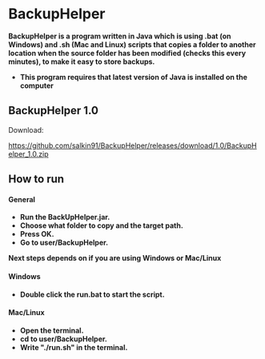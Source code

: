 # BackupHelper

**BackupHelper is a program written in Java which is using .bat (on Windows) and .sh (Mac and Linux) scripts that copies a folder to another location when the source folder has been modified (checks this every minutes), to make it easy to store backups.**

* **This program requires that latest version of Java is installed on the computer**

## BackupHelper 1.0
Download:

https://github.com/salkin91/BackupHelper/releases/download/1.0/BackupHelper_1.0.zip

## How to run

#### General
* **Run the BackUpHelper.jar.**
* **Choose what folder to copy and the target path.**
* **Press OK.**
* **Go to user/BackupHelper.**

**Next steps depends on if you are using Windows or Mac/Linux**

#### Windows
* **Double click the run.bat to start the script.**

#### Mac/Linux
* **Open the terminal.**
* **cd to user/BackupHelper.**
* **Write "./run.sh" in the terminal.**
